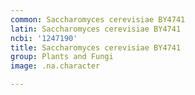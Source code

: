```yaml
---
common: Saccharomyces cerevisiae BY4741
latin: Saccharomyces cerevisiae BY4741
ncbi: '1247190'
title: Saccharomyces cerevisiae BY4741
group: Plants and Fungi
image: .na.character

---
```

